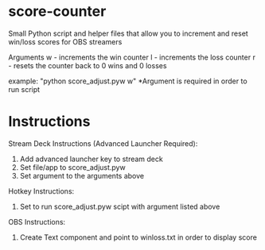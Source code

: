 # score-counter
Small Python script and helper files that allow you to increment and reset win/loss scores for OBS streamers

Arguments
w - increments the win counter
l - increments the loss counter
r - resets the counter back to 0 wins and 0 losses

example: "python score_adjust.pyw w"
*Argument is required in order to run script

# Instructions
Stream Deck Instructions (Advanced Launcher Required):
  1. Add advanced launcher key to stream deck
  2. Set file/app to score_adjust.pyw
  3. Set argument to the arguments above
  
Hotkey Instructions:
  1. Set to run score_adjust.pyw scipt with argument listed above
  
OBS Instructions:
  1. Create Text component and point to winloss.txt in order to display score
